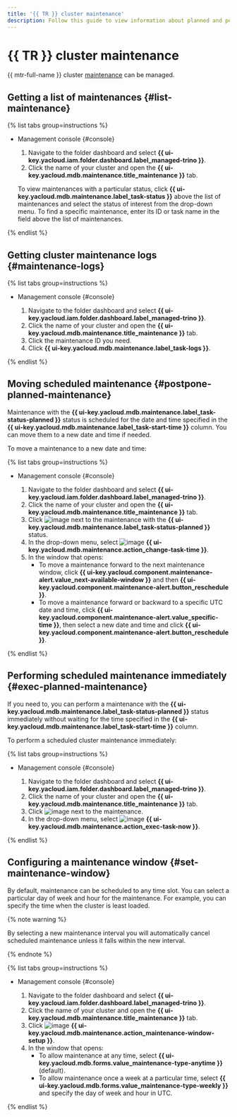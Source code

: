 ```yaml
---
title: '{{ TR }} cluster maintenance'
description: Follow this guide to view information about planned and performed {{ TR }} cluster maintenance and schedule maintenance.
---
```


# {{ TR }} cluster maintenance

{{ mtr-full-name }} cluster [maintenance](../concepts/maintenance.md) can be managed.

## Getting a list of maintenances {#list-maintenance}

{% list tabs group=instructions %}

- Management console {#console}
  1. Navigate to the folder dashboard and select **{{ ui-key.yacloud.iam.folder.dashboard.label_managed-trino }}**.
  1. Click the name of your cluster and open the **{{ ui-key.yacloud.mdb.maintenance.title_maintenance }}** tab.

  To view maintenances with a particular status, click **{{ ui-key.yacloud.mdb.maintenance.label_task-status }}** above the list of maintenances and select the status of interest from the drop-down menu. To find a specific maintenance, enter its ID or task name in the field above the list of maintenances.

{% endlist %}

## Getting cluster maintenance logs {#maintenance-logs}

{% list tabs group=instructions %}

- Management console {#console}

  1. Navigate to the folder dashboard and select **{{ ui-key.yacloud.iam.folder.dashboard.label_managed-trino }}**.
  1. Click the name of your cluster and open the **{{ ui-key.yacloud.mdb.maintenance.title_maintenance }}** tab.
  1. Click the maintenance ID you need.
  1. Click **{{ ui-key.yacloud.mdb.maintenance.label_task-logs }}**.

{% endlist %}

## Moving scheduled maintenance {#postpone-planned-maintenance}

Maintenance with the **{{ ui-key.yacloud.mdb.maintenance.label_task-status-planned }}** status is scheduled for the date and time specified in the **{{ ui-key.yacloud.mdb.maintenance.label_task-start-time }}** column. You can move them to a new date and time if needed.

To move a maintenance to a new date and time:

{% list tabs group=instructions %}

- Management console {#console}

  1. Navigate to the folder dashboard and select **{{ ui-key.yacloud.iam.folder.dashboard.label_managed-trino }}**.
  1. Click the name of your cluster and open the **{{ ui-key.yacloud.mdb.maintenance.title_maintenance }}** tab.
  1. Click ![image](../../_assets/console-icons/ellipsis.svg) next to the maintenance with the **{{ ui-key.yacloud.mdb.maintenance.label_task-status-planned }}** status.
  1. In the drop-down menu, select ![image](../../_assets/console-icons/arrow-uturn-cw-right.svg) **{{ ui-key.yacloud.mdb.maintenance.action_change-task-time }}**.
  1. In the window that opens:
      * To move a maintenance forward to the next maintenance window, click **{{ ui-key.yacloud.component.maintenance-alert.value_next-available-window }}** and then **{{ ui-key.yacloud.component.maintenance-alert.button_reschedule }}**.
      * To move a maintenance forward or backward to a specific UTC date and time, click **{{ ui-key.yacloud.component.maintenance-alert.value_specific-time }}**, then select a new date and time and click **{{ ui-key.yacloud.component.maintenance-alert.button_reschedule }}**.

{% endlist %}

## Performing scheduled maintenance immediately {#exec-planned-maintenance}

If you need to, you can perform a maintenance with the **{{ ui-key.yacloud.mdb.maintenance.label_task-status-planned }}** status immediately without waiting for the time specified in the **{{ ui-key.yacloud.mdb.maintenance.label_task-start-time }}** column.

To perform a scheduled cluster maintenance immediately:

{% list tabs group=instructions %}

- Management console {#console}

  1. Navigate to the folder dashboard and select **{{ ui-key.yacloud.iam.folder.dashboard.label_managed-trino }}**.
  1. Click the name of your cluster and open the **{{ ui-key.yacloud.mdb.maintenance.title_maintenance }}** tab.
  1. Click ![image](../../_assets/console-icons/ellipsis.svg) next to the maintenance.
  1. In the drop-down menu, select ![image](../../_assets/console-icons/triangle-right.svg) **{{ ui-key.yacloud.mdb.maintenance.action_exec-task-now }}**.

{% endlist %}

## Configuring a maintenance window {#set-maintenance-window}

By default, maintenance can be scheduled to any time slot. You can select a particular day of week and hour for the maintenance. For example, you can specify the time when the cluster is least loaded.

{% note warning %}

By selecting a new maintenance interval you will automatically cancel scheduled maintenance unless it falls within the new interval.

{% endnote %}

{% list tabs group=instructions %}

- Management console {#console}

  1. Navigate to the folder dashboard and select **{{ ui-key.yacloud.iam.folder.dashboard.label_managed-trino }}**.
  1. Click the name of your cluster and open the **{{ ui-key.yacloud.mdb.maintenance.title_maintenance }}** tab.
  1. Click ![image](../../_assets/console-icons/calendar.svg) **{{ ui-key.yacloud.mdb.maintenance.action_maintenance-window-setup }}**.
  1. In the window that opens:
     * To allow maintenance at any time, select **{{ ui-key.yacloud.mdb.forms.value_maintenance-type-anytime }}** (default).
     * To allow maintenance once a week at a particular time, select **{{ ui-key.yacloud.mdb.forms.value_maintenance-type-weekly }}** and specify the day of week and hour in UTC.

{% endlist %}
